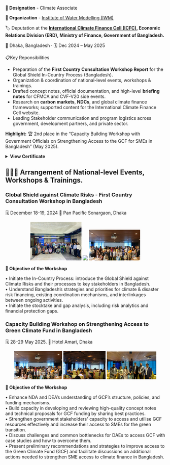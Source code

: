 **💼 Designation** - Climate Associate<br>

**🏢 Organization** - <a href="https://www.iwmbd.org/" target="_blank">Institute of Water Modelling (IWM)</a><br>

🏷️ Deputation at the <b><a href="https://climatefinance.erd.gov.bd/" target="_blank">International Climate Finance Cell (ICFC)</a>, Economic Relations Division (ERD), Ministry of Finance, Government of Bangladesh. </b><br>

📍 Dhaka, Bangladesh · 🗓️ Dec 2024 – May 2025

📋Key Reponsibilities

- Preparation of the **First Country Consultation Workshop Report** for the Global Shield In-Country Process (Bangladesh).
- Organization & coordination of national-level events, workshops & trainings.
- Drafted concept notes, official documentation, and high-level **briefing notes** for CFMCA and CVF-V20 side events.
- Research on **carbon markets**, **NDCs**, and global climate finance frameworks; supported content for the International Climate Finance Cell website.
- Leading Stakeholder communication and program logistics across government, development partners, and private sector.

**Highlight:** 🏆 2nd place in the “Capacity Building Workshop with Government Officials on Strengthening Access to the GCF for SMEs in Bangladesh” (May 2025).

<details>
  <summary><b>View Certificate</b></summary>
  <div align="center">
    <img src="Training%20on%20GCF.jpg"
         alt="Certificate: Capacity Building Workshop on GCF for SMEs, May 2025"
         width="60%">
  </div>
</details>

## 👩🏻‍💻 Arrangement of National-level Events, Workshops & Trainings. 

### Global Shield against Climate Risks - First Country Consultation Workshop in Bangladesh 
🗓️ December 18-19, 2024
📍 Pan Pacific Sonargaon, Dhaka

<p align="center">
  <img src="4.jpeg" width="32%"/>  <img src="2.jpeg" width="32%"/>  <img src="5.jpeg" width="32%"/>
</p>

**🧾 Objective of the Workshop** <br>

<p align="justify">
 
• Initiate the In-Country Process: introduce the Global Shield against Climate Risks and their processes to key stakeholders in Bangladesh. <br>
• Understand Bangladesh’s strategies and priorities for climate & disaster risk financing, existing coordination mechanisms, and interlinkages between ongoing activities. <br>
• Initiate the stocktake and gap analysis, including risk analytics and financial protection gaps. 

### Capacity Building Workshop on Strengthening Access to Green Climate Fund in Bangladesh
🗓️ 28–29 May 2025.
📍 Hotel Amari, Dhaka

<p align="center">
  <img src="5.jpeg" width="30%"/>  <img src="6.jpeg" width="26.5%"/>  <img src="7.jpeg" width="31%"/>
</p>

**🧾 Objective of the Workshop** <br>

<p align="justify">
 
• Enhance NDA and DEA’s understanding of GCF’s structure, policies, and funding mechanisms. <br>
• Build capacity in developing and reviewing high-quality concept notes and technical proposals for GCF funding by sharing best practices. <br>
• Strengthen government stakeholders' capacity to access and utilise GCF resources effectively and increase their access to SMEs for the green transition. <br>
• Discuss challenges and common bottlenecks for DAEs to access GCF with case studies and how to overcome them.  <br>
• Present preliminary recommendations and strategies to improve access to the Green Climate Fund (GCF) and facilitate discussions on additional actions needed to strengthen SME access to climate finance in Bangladesh. <br>
</p>

